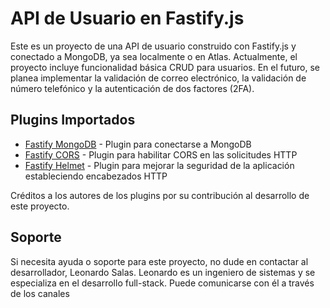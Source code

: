 # API de Usuario en Fastify.js
Este es un proyecto de una API de usuario construido con Fastify.js y conectado a MongoDB, ya sea localmente o en Atlas. Actualmente, el proyecto incluye funcionalidad básica CRUD para usuarios. En el futuro, se planea implementar la validación de correo electrónico, la validación de número telefónico y la autenticación de dos factores (2FA).

## Plugins Importados
- [Fastify MongoDB](https://github.com/fastify/fastify-mongodb) - Plugin para conectarse a MongoDB
- [Fastify CORS](https://github.com/fastify/fastify-cors) - Plugin para habilitar CORS en las solicitudes HTTP
- [Fastify Helmet](https://github.com/fastify/fastify-helmet) - Plugin para mejorar la seguridad de la aplicación estableciendo encabezados HTTP

Créditos a los autores de los plugins por su contribución al desarrollo de este proyecto.

## Soporte
Si necesita ayuda o soporte para este proyecto, no dude en contactar al desarrollador, Leonardo Salas. Leonardo es un ingeniero de sistemas y se especializa en el desarrollo full-stack. Puede comunicarse con él a través de los canales
